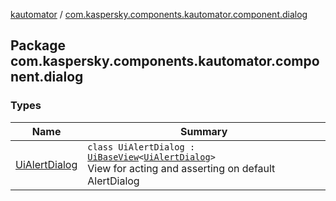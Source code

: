 [kautomator](../index.md) / [com.kaspersky.components.kautomator.component.dialog](./index.md)

## Package com.kaspersky.components.kautomator.component.dialog

### Types

| Name | Summary |
|---|---|
| [UiAlertDialog](-ui-alert-dialog/index.md) | `class UiAlertDialog : `[`UiBaseView`](../com.kaspersky.components.kautomator.component.common.views/-ui-base-view/index.md)`<`[`UiAlertDialog`](-ui-alert-dialog/index.md)`>`<br>View for acting and asserting on default AlertDialog |
